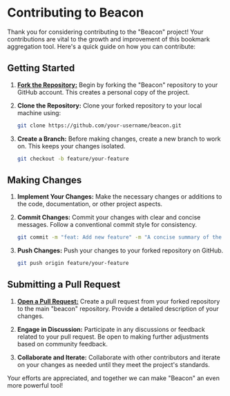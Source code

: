 # Contributing to Beacon

Thank you for considering contributing to the "Beacon" project! Your contributions are vital to the growth and improvement of this bookmark aggregation tool. Here's a quick guide on how you can contribute:

## Getting Started

1. [**Fork the Repository:**](https://github.com/Kazuto/beacon/fork)
   Begin by forking the "Beacon" repository to your GitHub account. This creates a personal copy of the project.

2. **Clone the Repository:**
   Clone your forked repository to your local machine using:

   ```bash
   git clone https://github.com/your-username/beacon.git
   ```

3. **Create a Branch:**
   Before making changes, create a new branch to work on. This keeps your changes isolated.

   ```bash
   git checkout -b feature/your-feature
   ```

## Making Changes

1. **Implement Your Changes:**
   Make the necessary changes or additions to the code, documentation, or other project aspects.

2. **Commit Changes:**
   Commit your changes with clear and concise messages. Follow a conventional commit style for consistency.

   ```bash
   git commit -m "feat: Add new feature" -m "A concise summary of the changes."
   ```

3. **Push Changes:**
   Push your changes to your forked repository on GitHub.

   ```bash
   git push origin feature/your-feature
   ```

## Submitting a Pull Request

1. [**Open a Pull Request:**](https://github.com/Kazuto/beacon/compare)
   Create a pull request from your forked repository to the main "beacon" repository. Provide a detailed description of your changes.

2. **Engage in Discussion:**
   Participate in any discussions or feedback related to your pull request. Be open to making further adjustments based on community feedback.

3. **Collaborate and Iterate:**
   Collaborate with other contributors and iterate on your changes as needed until they meet the project's standards.

Your efforts are appreciated, and together we can make "Beacon" an even more powerful tool!
